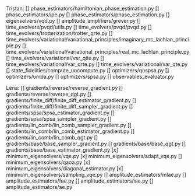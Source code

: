 Tristan:
[] phase_estimators/hamiltonian_phase_estimation.py
[] phase_estimators/ipe.py
[] phase_estimators/phase_estimation.py
[] eigensolvers/vqd.py
[] amplitude_amplifiers/grover.py
[] time_evolvers/pvqd/utils.py
[] time_evolvers/pvqd/pvqd.py
[] time_evolvers/trotterization/trotter_qrte.py
[] time_evolvers/variational/variational_principles/imaginary_mc_lachlan_principle.py
[] time_evolvers/variational/variational_principles/real_mc_lachlan_principle.py
[] time_evolvers/variational/var_qite.py
[] time_evolvers/variational/var_qrte.py
[] time_evolvers/variational/var_qte.py
[] state_fidelities/compute_uncompute.py
[] optimizers/qnspsa.py
[] optimizers/umda.py
[] optimizers/spsa.py
[] observables_evaluator.py

Léna:
[] gradients/reverse/reverse_gradient.py
[] gradients/reverse/reverse_qgt.py
[] gradients/finite_diff/finite_diff_estimator_gradient.py
[] gradients/finite_diff/finite_diff_sampler_gradient.py
[] gradients/spsa/spsa_estimator_gradient.py
[] gradients/spsa/spsa_sampler_gradient.py
[] gradients/lin_comb/lin_comb_sampler_gradient.py
[] gradients/lin_comb/lin_comb_estimator_gradient.py
[] gradients/lin_comb/lin_comb_qgt.py
[] gradients/base/base_sampler_gradient.py
[] gradients/base/base_qgt.py
[] gradients/base/base_estimator_gradient.py
[x] minimum_eigensolvers/vqe.py
[x] minimum_eigensolvers/adapt_vqe.py
[] minimum_eigensolvers/qaoa.py
[x] minimum_eigensolvers/diagonal_estimator.py
[x] minimum_eigensolvers/sampling_vqe.py
[] amplitude_estimators/mlae.py
[] amplitude_estimators/fae.py
[] amplitude_estimators/iae.py
[] amplitude_estimators/ae.py
